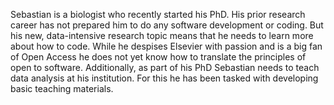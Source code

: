 Sebastian is a biologist who recently started his PhD. 
His prior research career has not prepared him to do any software development or coding. 
But his new, data-intensive research topic means that he needs to learn more about how to code. 
While he despises Elsevier with passion and is a big fan of Open Access he does not yet know how to translate the principles of open to software. 
Additionally, as part of his PhD Sebastian needs to teach data analysis at his institution. 
For this he has been tasked with developing basic teaching materials.
